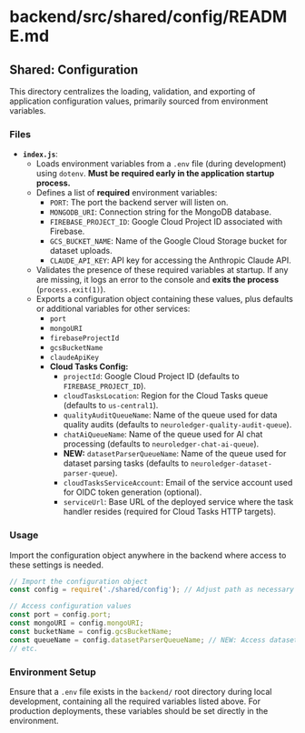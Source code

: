 # backend/src/shared/config/README.md

## Shared: Configuration

This directory centralizes the loading, validation, and exporting of application configuration values, primarily sourced from environment variables.

### Files

*   **`index.js`**:
    *   Loads environment variables from a `.env` file (during development) using `dotenv`. **Must be required early in the application startup process.**
    *   Defines a list of **required** environment variables:
        *   `PORT`: The port the backend server will listen on.
        *   `MONGODB_URI`: Connection string for the MongoDB database.
        *   `FIREBASE_PROJECT_ID`: Google Cloud Project ID associated with Firebase.
        *   `GCS_BUCKET_NAME`: Name of the Google Cloud Storage bucket for dataset uploads.
        *   `CLAUDE_API_KEY`: API key for accessing the Anthropic Claude API.
    *   Validates the presence of these required variables at startup. If any are missing, it logs an error to the console and **exits the process** (`process.exit(1)`).
    *   Exports a configuration object containing these values, plus defaults or additional variables for other services:
        *   `port`
        *   `mongoURI`
        *   `firebaseProjectId`
        *   `gcsBucketName`
        *   `claudeApiKey`
        *   **Cloud Tasks Config:**
            *   `projectId`: Google Cloud Project ID (defaults to `FIREBASE_PROJECT_ID`).
            *   `cloudTasksLocation`: Region for the Cloud Tasks queue (defaults to `us-central1`).
            *   `qualityAuditQueueName`: Name of the queue used for data quality audits (defaults to `neuroledger-quality-audit-queue`).
            *   `chatAiQueueName`: Name of the queue used for AI chat processing (defaults to `neuroledger-chat-ai-queue`).
            *   **NEW:** `datasetParserQueueName`: Name of the queue used for dataset parsing tasks (defaults to `neuroledger-dataset-parser-queue`).
            *   `cloudTasksServiceAccount`: Email of the service account used for OIDC token generation (optional).
            *   `serviceUrl`: Base URL of the deployed service where the task handler resides (required for Cloud Tasks HTTP targets).

### Usage

Import the configuration object anywhere in the backend where access to these settings is needed.

```javascript
// Import the configuration object
const config = require('./shared/config'); // Adjust path as necessary

// Access configuration values
const port = config.port;
const mongoURI = config.mongoURI;
const bucketName = config.gcsBucketName;
const queueName = config.datasetParserQueueName; // NEW: Access dataset parser queue name
// etc.
```

### Environment Setup

Ensure that a `.env` file exists in the `backend/` root directory during local development, containing all the required variables listed above. For production deployments, these variables should be set directly in the environment.